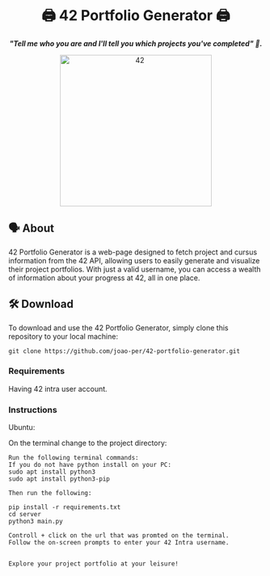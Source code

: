 <h1 align="center">
	🖨️ 42 Portfolio Generator 🖨️
</h1>

<p align="center">
	<b><i>"Tell me who you are and I'll tell you which projects you've completed" 📜.</i></b>

</p>
<div align="center">
<img alt="42" src="https://i.imgur.com/FBTPTt0.png" width="300px"/>
</div>


## 🗣️ About
42 Portfolio Generator is a web-page designed to fetch project and cursus information from the 42 API, allowing users to easily generate and visualize their project portfolios. With just a valid username, you can access a wealth of information about your progress at 42, all in one place.

## 🛠️ Download
To download and use the 42 Portfolio Generator, simply clone this repository to your local machine:

```shell
git clone https://github.com/joao-per/42-portfolio-generator.git
```

### Requirements
Having 42 intra user account.

### Instructions
Ubuntu:

On the terminal change to the project directory:
````shell
Run the following terminal commands:
If you do not have python install on your PC:
sudo apt install python3
sudo apt install python3-pip

Then run the following:

pip install -r requirements.txt
cd server
python3 main.py

Controll + click on the url that was promted on the terminal. 
Follow the on-screen prompts to enter your 42 Intra username.


Explore your project portfolio at your leisure!
